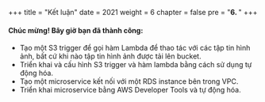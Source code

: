 +++
title = "Kết luận"
date = 2021
weight = 6
chapter = false
pre = "<b>6. </b>"
+++

#### Chúc mừng! Bây giờ bạn đã thành công:

- Tạo một S3 trigger để gọi hàm Lambda để thao tác với các tập tin hình ảnh, bất cứ khi nào tập tin hình ảnh được tải lên bucket.
- Triển khai và cấu hình S3 trigger và hàm lambda bằng cách sử dụng tự động hóa.
- Tạo một microservice kết nối với một RDS instance bên trong VPC.
- Triển khai microservice bằng AWS Developer Tools và tự động hóa.